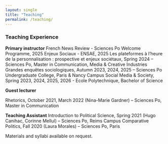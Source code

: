 ```yaml
---
layout: single
title: "Teaching"
permalink: /teaching/
---
```


### Teaching Experience
**Primary instructor**
French News Review - Sciences Po Welcome Programme, 2025
Enjeux Sociaux - ENSAE, 2025
Les plateformes à l’heure de la personnalisation : prospective et enjeux sociétaux, Spring 2024 – Sciences Po, Master in Communication, Media & Creative Industries
Grandes enquêtes sociologiques, Autumn 2023, 2024, 2025 – Sciences Po Undergraduate College, Paris & Nancy Campus
Social Media & Society, Spring 2023, 2024, 2025, 2026 - Ecole Polytechnique, Bachelor of Science

**Guest lecturer**

Rhetorics, October 2021, March 2022 (Nina-Marie Gardner) – Sciences Po, Master in Communication

**Teaching Assistant**
Introduction to Political Science, Spring 2021 (Hugo Canihac, Corinne Mellul) – Sciences Po, Reims Campus
Comparative Politics, Fall 2020 (Laura Morales) – Sciences Po, Paris

Materials and syllabi available on request.
